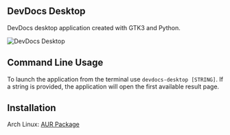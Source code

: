 ## DevDocs Desktop

DevDocs desktop application created with GTK3 and Python.

![DevDocs Desktop](https://github.com/hardpixel/devdocs-desktop/raw/master/screenshot.png)

## Command Line Usage

To launch the application from the terminal use `devdocs-desktop [STRING]`.
If a string is provided, the application will open the first available result page.

## Installation

Arch Linux: [AUR Package](https://aur.archlinux.org/packages/devdocs-desktop)
